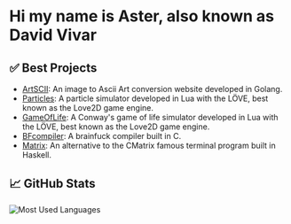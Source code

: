 # Hi my name is Aster, also known as David Vivar

## ✅ Best Projects

- [ArtSCII](https://github.com/4ster-light/ascii-converter): An image to Ascii Art conversion website developed in Golang.
- [Particles](https://github.com/4ster-light/particles): A particle simulator developed in Lua with the LÖVE, best known as the Love2D game engine.
- [GameOfLife](https://github.com/4ster-light/game-of-life): A Conway's game of life simulator developed in Lua with the LÖVE, best known as the Love2D game engine.
- [BFcompiler](https://github.com/4ster-light/bfcompiler): A brainfuck compiler built in C.
- [Matrix](https://github.com/4ster-light/matrix): An alternative to the CMatrix famous terminal program built in Haskell.

## 📈 GitHub Stats

<img src="https://github-readme-stats.vercel.app/api/top-langs/?username=4ster-light&layout=compact&card_width=400&hide_border=true&theme=dark" alt="Most Used Languages" />
